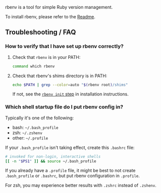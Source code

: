 rbenv is a tool for simple Ruby version management.

To install rbenv, please refer to the [Readme][install].

## Troubleshooting / FAQ

### How to verify that I have set up rbenv correctly?

1.  Check that `rbenv` is in your PATH:

    ~~~sh
    command which rbenv
    ~~~

2.  Check that rbenv's shims directory is in PATH:

    ~~~sh
    echo $PATH | grep --color=auto "$(rbenv root)/shims"
    ~~~

    If not, see the [`rbenv init` step][init] in installation instructions.

### Which shell startup file do I put rbenv config in?

Typically it's one of the following:

* bash: `~/.bash_profile`
* zsh: `~/.zshenv`
* other: `~/.profile`

If your `.bash_profile` isn't taking effect, create this `.bashrc` file:

~~~sh
# invoked for non-login, interactive shells
[[ -n "$PS1" ]] && source ~/.bash_profile
~~~

If you already have a `.profile` file, it might be best to not create
`.bash_profile` or `.bashrc`, but put rbenv configuration in `.profile`.

For zsh, you may experience better results with `.zshrc` instead of `.zshenv`.


  [install]: https://github.com/sstephenson/rbenv#installation
  [init]: https://github.com/sstephenson/rbenv#basic-github-checkout
  [ruby-build]: https://github.com/sstephenson/ruby-build#readme
